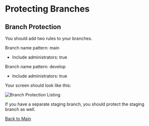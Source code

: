 # Protecting Branches

## Branch Protection

You should add two rules to your branches.

Branch name pattern: main
* Include administrators: true

Branch name pattern: develop
* Include administrators: true

Your screen should look like this:

![Branch Protection Listing](https://github.com/itpartnersillinois/tutorial/blob/main/images/branch_protection_listing.png)

If you have a separate staging branch, you should protect the staging branch as well. 

[Back to Main](https://github.com/itpartnersillinois/tutorial/blob/main/README.md)
